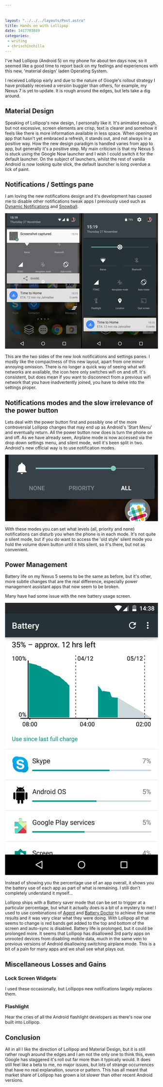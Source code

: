```yaml
---


layout: "../../../layouts/Post.astro"
title: Hands on with Lollipop
date: 1417703889
categories:
 - writing
 - chrischinchilla
---
```


I've had Lollipop (Android 5) on my phone for about ten days now, so it seemed like a good time to report back on my feelings and experiences with this new, 'material design' laden Operating System.

I received Lollipop early and due to the nature of Google's rollout strategy I have probably received a version buggier than others, for example, my Nexus 7 is yet to update. It is rough around the edges, but lets take a dig around.

## Material Design
Speaking of Lollipop's new design, I personally like it. It's animated enough, but not excessive, screen elements are crisp, text is clearer and somehow it feels like there is more information available in less space. When opening an app that hasn't yet embraced a refresh, it stands out, and not always in a positive way. How the new design paradigm is handled varies from app to app, but generally it's a positive step. My main criticism is that my Nexus 5 is stuck using the Google Now launcher and I wish I could switch it for the default launcher. On the subject of launchers, whilst the rest of vanilla Android is now looking quite slick, the default launcher is long overdue a lick of paint.

## Notifications / Settings pane
I am loving the new notifications design and it's development has caused me to disable other notifications tweak apps I previously used such as <a href="https://play.google.com/store/apps/details?id=com.greatbytes.activenotifications&hl=en" target="_blank">Dynamic Notifications</a> and <a href="https://play.google.com/store/apps/details?id=com.squanda.swoop.app" target="_blank">Snowball</a>.

![](/images/notscreen.jpg)

This are the two sides of the new look notifications and settings panes. I mostly like the compactness of this new layout, apart from one minor annoying omission. There is no longer a quick way of seeing what wifi networks are available, the icon here only switches wifi on and off. It's consistent, but does mean if you want to disconnect from a previous wifi network that you have inadvertently joined, you have to delve into the settings proper.

## Notifications modes and the slow irrelevance of the power button
Lets deal with the power button first and possibly one of the more controversial Lollipop changes that may end up as Android's 'Start Menu' and eventually return. All the power button now does is turn the phone on and off. As we have already seen, Airplane mode is now accessed via the drop down settings menu, and silent mode, well it's been split in two. Android's new official way is to use notification modes.

![](/images/notmode.jpg)

With these modes you can set what levels (all, priority and none) notifications can disturb you when the phone is in each mode. It's not quite a silent mode, but if you do want to access the 'old style' silent mode you hold the volume down button until it hits silent, so it's there, but not as convenient.

## Power Management
Battery life on my Nexus 5 seems to be the same as before, but it's other, more subtle changes that are the real difference, especially power management assistant apps that now seem to be broken.

Many have had some issue with the new battery usage screen.

![](/images/battery.png)

Instead of showing you the percentage use of an app overall, it shows you the battery use of each app as part of what is remaining. I still don't completely understand it myself...

Lollipop ships with a Battery saver mode that can be set to trigger at a particular percentage, but what it actually does is a bit of a mystery to me! I used to use combinations of <a href="https://play.google.com/store/apps/details?id=com.tryagent" target="_blank">Agent</a> and <a href="https://play.google.com/store/apps/details?id=com.ijinshan.kbatterydoctor_en&hl=en" target="_blank">Battery Doctor</a> to achieve the same results and it was very clear what they were doing. With Lollipop all that seems to change is red bands get added to the top and bottom of the screen and auto-sync is disabled. Battery life is prolonged, but it could be prolonged more. It seems that Lollipop has disallowed 3rd party apps on unrooted devices from disabling mobile data, much in the same vein to previous versions of Android disallowing switching airplane mode. This is a bit of a pain for many apps and we shall see what plays out.

## Miscellaneous Losses and Gains
### Lock Screen Widgets
I used these occasionally, but Lollipops new notifications largely replaces them.

### Flashlight
Hear the cries of all the Android flashlight developers as there's now one built into Lollipop.

## Conclusion
All in all I like the direction of Lollipop and Material Design, but it is still rather rough around the edges and I am not the only one to think this, even Google has staggered it's roll out far more than it typically would. It does still feel like a beta to me, no major issues, but lots of strange occurrences that have no real explanation, source or pattern. This has all meant that market share of Lollipop has grown a lot slower than other recent Android versions.
